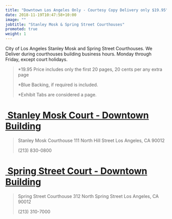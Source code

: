 ```yaml
---
title: "Downtown Los Angeles Only - Courtesy Copy Delivery only $19.95"
date: 2018-11-19T10:47:58+10:00
image: ""
jobtitle: "Stanley Mosk & Spring Street Courthouses"
promoted: true
weight: 1
---
```


City of Los Angeles Stanley Mosk and Spring Street Courthouses.
We Deliver during courthouses building business hours. Monday through Friday, except court holidays.


> *19.95 Price includes only the first 20 pages, 20 cents per any extra page
> 
> *Blue Backing, if required is included.
>
> *Exhibit Tabs are considered a page. 



# <a href="https://www.lacourt.org/courthouse/info/la/" target="_blank"><img src="" alt="" style="height: 0px !important;width: 0px !important;" > Stanley Mosk Court - Downtown Building </a>


>  Stanley Mosk Courthouse
>  111 North Hill Street
>  Los Angeles, CA 90012
>
>  (213) 830-0800


# <a href="https://www.lacourt.org/courthouse/info/ss/" target="_blank"><img src="" alt="" style="height: 0px !important;width: 0px !important;" > Spring Street Court - Downtown Building </a>


>  Spring Street Courthouse
>  312 North Spring Street
>  Los Angeles, CA 90012
>
>  (213) 310-7000
>
